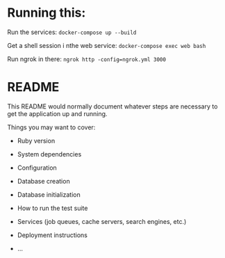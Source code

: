 # Running this:

Run the services:
`docker-compose up --build`

Get a shell session i nthe web service:
`docker-compose exec web bash`

Run ngrok in there:
`ngrok http -config=ngrok.yml 3000`


# README

This README would normally document whatever steps are necessary to get the
application up and running.

Things you may want to cover:

* Ruby version

* System dependencies

* Configuration

* Database creation

* Database initialization

* How to run the test suite

* Services (job queues, cache servers, search engines, etc.)

* Deployment instructions

* ...
